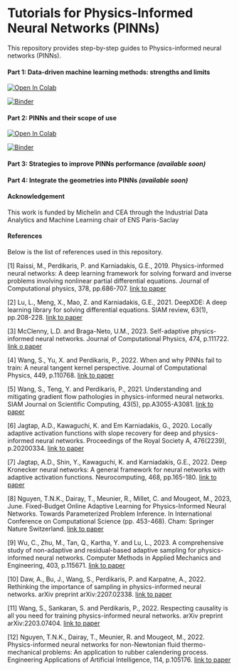 # Tutorials for Physics-Informed Neural Networks (PINNs)

This repository provides step-by-step guides to Physics-informed neural networks (PINNs).

#### Part 1: Data-driven machine learning methods: strengths and limits

[![Open In Colab](https://colab.research.google.com/assets/colab-badge.svg)](https://colab.research.google.com/drive/1na1yVhBF9MYPntbr6bfGd6qwWKl-uJGS?usp=sharing)

[![Binder](https://mybinder.org/badge_logo.svg)](https://mybinder.org/v2/gh/nguyenkhoa0209/pinns_tutorial/main?labpath=part1_data_driven_ml.ipynb)

#### Part 2: PINNs and their scope of use

[![Open In Colab](https://colab.research.google.com/assets/colab-badge.svg)](https://colab.research.google.com/drive/1EEDH099GalrgqNbEaDgPm-OCHULBQ3HT?usp=sharing)

[![Binder](https://mybinder.org/badge_logo.svg)](https://mybinder.org/v2/gh/nguyenkhoa0209/pinns_tutorial/main?labpath=part2_pinns_scope_of_use.ipynb)

#### Part 3: Strategies to improve PINNs performance _(available soon)_

#### Part 4: Integrate the geometries into PINNs _(available soon)_

#### Acknowledgement
This work is funded by Michelin and CEA through the Industrial Data Analytics and Machine Learning chair of ENS Paris-Saclay

#### References
Below is the list of references used in this repository.

[1] Raissi, M., Perdikaris, P. and Karniadakis, G.E., 2019. Physics-informed neural networks: A deep learning framework for solving forward and inverse problems involving nonlinear partial differential equations. Journal of Computational physics, 378, pp.686-707. [link to paper](https://www.sciencedirect.com/science/article/pii/S0021999118307125?casa_token=6eq_4Fcj6HsAAAAA:i_A9-C4tqlPBFV-9qT6uyIM6rJ-s1KTs9lRnvWxTU_zBnz-_Z8P-WdnkRE9w2awrQ0IFDTZRlzgJ)

[2] Lu, L., Meng, X., Mao, Z. and Karniadakis, G.E., 2021. DeepXDE: A deep learning library for solving differential equations. SIAM review, 63(1), pp.208-228. [link to paper](https://epubs.siam.org/doi/pdf/10.1137/19M1274067)

[3] McClenny, L.D. and Braga-Neto, U.M., 2023. Self-adaptive physics-informed neural networks. Journal of Computational Physics, 474, p.111722. [link o paper](https://www.sciencedirect.com/science/article/pii/S0021999122007859?casa_token=4cW6gLX5up0AAAAA:URjiW_ultgDq5NDXkBn0ReYd4kCj7gNYZIxnEsrx9c4Zp98nCUso1CnNIw7K-vDsPFG-6xCm4-GZ)

[4] Wang, S., Yu, X. and Perdikaris, P., 2022. When and why PINNs fail to train: A neural tangent kernel perspective. Journal of Computational Physics, 449, p.110768. [link to paper](https://www.sciencedirect.com/science/article/pii/S002199912100663X?casa_token=QSieq2q8ZWwAAAAA:qbG-YIp7ZNYYWMRK2oH47cUts2FCf0WoGGPI5-WYO8TVGofY86RABSVLpxEdsZw1u_JLd2_6oW4S)

[5] Wang, S., Teng, Y. and Perdikaris, P., 2021. Understanding and mitigating gradient flow pathologies in physics-informed neural networks. SIAM Journal on Scientific Computing, 43(5), pp.A3055-A3081. [link to paper](https://epubs.siam.org/doi/pdf/10.1137/20M1318043)

[6] Jagtap, A.D., Kawaguchi, K. and Em Karniadakis, G., 2020. Locally adaptive activation functions with slope recovery for deep and physics-informed neural networks. Proceedings of the Royal Society A, 476(2239), p.20200334. [link to paper](https://royalsocietypublishing.org/doi/10.1098/rspa.2020.0334)

[7] Jagtap, A.D., Shin, Y., Kawaguchi, K. and Karniadakis, G.E., 2022. Deep Kronecker neural networks: A general framework for neural networks with adaptive activation functions. Neurocomputing, 468, pp.165-180. [link to paper](https://www.sciencedirect.com/science/article/pii/S0925231221015162?casa_token=7Ys30SGl_Q0AAAAA:PmCCKsuiu4tpIdD90fpEP5X7LyMuAn80p74OXF7O2SUZ4f8dXM4Df9Y7YqOfDkEsk_fbGSmn7vlF)

[8] Nguyen, T.N.K., Dairay, T., Meunier, R., Millet, C. and Mougeot, M., 2023, June. Fixed-Budget Online Adaptive Learning for Physics-Informed Neural Networks. Towards Parameterized Problem Inference. In International Conference on Computational Science (pp. 453-468). Cham: Springer Nature Switzerland. [link to paper](https://link.springer.com/chapter/10.1007/978-3-031-36027-5_36)

[9] Wu, C., Zhu, M., Tan, Q., Kartha, Y. and Lu, L., 2023. A comprehensive study of non-adaptive and residual-based adaptive sampling for physics-informed neural networks. Computer Methods in Applied Mechanics and Engineering, 403, p.115671. [link to paper](https://www.sciencedirect.com/science/article/pii/S0045782522006260?casa_token=iZGUC2J08ToAAAAA:NCEJO60azaLuZDTZaUgDvcYG8x8B_TS2sOYtcNnh9dt7kf6DD1IjXsJVaq8HvI6DZEvUENMXSbf7)

[10] Daw, A., Bu, J., Wang, S., Perdikaris, P. and Karpatne, A., 2022. Rethinking the importance of sampling in physics-informed neural networks. arXiv preprint arXiv:2207.02338. [link to paper](https://www.researchgate.net/profile/Jie-Bu-2/publication/361808020_Rethinking_the_Importance_of_Sampling_in_Physics-informed_Neural_Networks/links/62cfc74e7156f534a68087d5/Rethinking-the-Importance-of-Sampling-in-Physics-informed-Neural-Networks.pdf)

[11] Wang, S., Sankaran, S. and Perdikaris, P., 2022. Respecting causality is all you need for training physics-informed neural networks. arXiv preprint arXiv:2203.07404. [link to paper](https://arxiv.org/pdf/2203.07404.pdf)

[12] Nguyen, T.N.K., Dairay, T., Meunier, R. and Mougeot, M., 2022. Physics-informed neural networks for non-Newtonian fluid thermo-mechanical problems: An application to rubber calendering process. Engineering Applications of Artificial Intelligence, 114, p.105176. [link to paper](https://www.sciencedirect.com/science/article/pii/S0952197622002810?casa_token=H3SHY14AUSIAAAAA:dWPcruLe3qsgCtjmdloXHV99mZCCqCsnWRdpSG3_KfZUmUZ-cMdGaKARR2JbNEXPah9gcGZtP2bS)